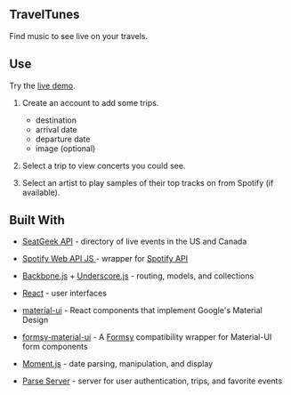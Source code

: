 ## TravelTunes

Find music to see live on your travels.

## Use

Try the [live demo](https://bearshuford.github.io/travel-tunes/).

1. Create an account to add some trips.
   - destination
   - arrival date
   - departure date
   - image (optional)


2. Select a trip to view concerts you could see.

3. Select an artist to play samples of their top tracks on from Spotify (if available).



## Built With
* [SeatGeek API](http://platform.seatgeek.com/) - directory of live events in the US and Canada
* [Spotify Web API JS ](https://github.com/JMPerez/spotify-web-api-js) - wrapper for [Spotify API](https://developer.spotify.com/web-api/)

* [Backbone.js](http://backbonejs.org/) + [Underscore.js](http://underscorejs.org/) - routing, models, and collections

* [React](https://facebook.github.io/react/docs/) - user interfaces
* [material-ui](http://www.material-ui.com/) - React components that implement Google's Material Design
* [formsy-material-ui](https://github.com/mbrookes/formsy-material-ui) - A [Formsy](https://github.com/christianalfoni/formsy-react) compatibility wrapper for Material-UI form components

* [Moment.js](http://momentjs.com/) - date parsing, manipulation, and display

* [Parse Server](https://parse.com/) - server for user authentication, trips, and favorite events
